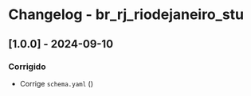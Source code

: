 # Changelog - br_rj_riodejaneiro_stu

## [1.0.0] - 2024-09-10

### Corrigido

- Corrige `schema.yaml` ()